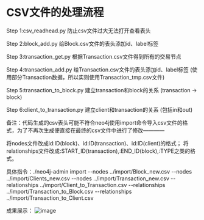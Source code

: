 # CSV文件的处理流程

Step 1:csv_readhead.py
防止csv文件过大无法打开查看表头

Step 2:block_add.py
给Block.csv文件的表头添加id、label标签

Step 3:transaction_get.py
根据Transaction.csv文件得到所有的交易节点

Step 4:transaction_add.py
给Transaction.csv文件的表头添加id、label标签
(使用部分Transaction数据，所以实则使用Transaction_tmp.csv文件)

Step 5:transaction_to_block.py
建立transaction和block的关系
(transaction -> block)

Step 6:client_to_transaction.py
建立client和transaction的关系
(包括in和out)


备注：代码生成的csv表头可能不符合neo4j使用import命令导入csv文件的格式，为了不再次生成便直接在最终的csv文件中进行了修改————

将nodes文件改成id:ID(block)、id:ID(transaction)、id:ID(client)的格式；
将relationships文件改成:START_ID(transaction),:END_ID(block),:TYPE之类的格式。

具体指令：./neo4j-admin import --nodes ../import/Block_new.csv --nodes ../import/Clients_new.csv --nodes ../import/Transaction_new.csv --relationships ../import/Client_to_Transaction.csv --relationships ../import/Transaction_to_Block.csv --relationships ../import/Transaction_to_Client.csv

成果展示：
![image](https://github.com/Santiago233/GraduationProject/tree/master/csv_process/images/import-result.png)